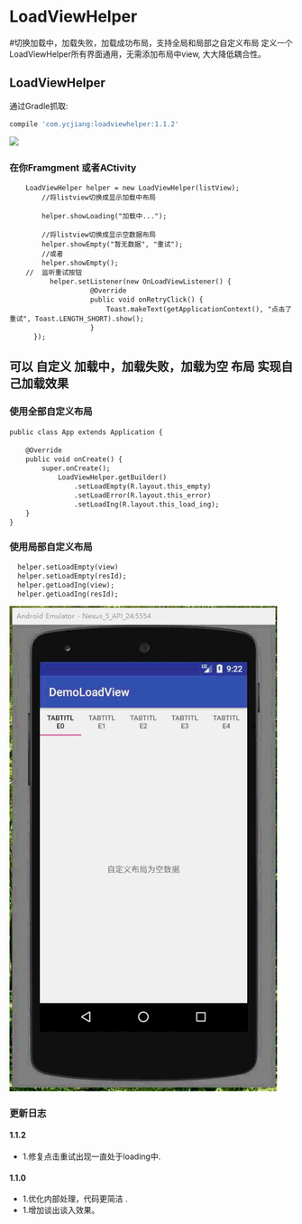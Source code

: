# LoadViewHelper



#切换加载中，加载失败，加载成功布局，支持全局和局部之自定义布局 定义一个LoadViewHelper所有界面通用，无需添加布局中view, 大大降低耦合性。

## LoadViewHelper
通过Gradle抓取:

```gradle
compile 'com.ycjiang:loadviewhelper:1.1.2'

```
 


![](images/sss.gif)

### 在你Framgment 或者ACtivity

```
    LoadViewHelper helper = new LoadViewHelper(listView);  
	    //将listview切换成显示加载中布局

		helper.showLoading("加载中...");

		//将listview切换成显示空数据布局
		helper.showEmpty("暂无数据", "重试");
		//或者
		helper.showEmpty();
	//	监听重试按钮
		  helper.setListener(new OnLoadViewListener() {
                    @Override
                    public void onRetryClick() {
                        Toast.makeText(getApplicationContext(), "点击了重试", Toast.LENGTH_SHORT).show();
                    }
      });
```

## 可以 自定义 加载中，加载失败，加载为空 布局 实现自己加载效果
###  使用全部自定义布局
```
public class App extends Application {

    @Override
    public void onCreate() {
        super.onCreate();
            LoadViewHelper.getBuilder()
                .setLoadEmpty(R.layout.this_empty)
                .setLoadError(R.layout.this_error)
                .setLoadIng(R.layout.this_load_ing);
    }
}
```

### 使用局部自定义布局
```
  helper.setLoadEmpty(view)
  helper.setLoadEmpty(resId);
  helper.getLoadIng(view);
  helper.getLoadIng(resId);
 ```




![](images/ssssssss.gif)


### 更新日志

  #### 1.1.2
   * 1.修复点击重试出现一直处于loading中.
  #### 1.1.0 
   * 1.优化内部处理，代码更简洁 .
   * 1.增加谈出谈入效果。  







